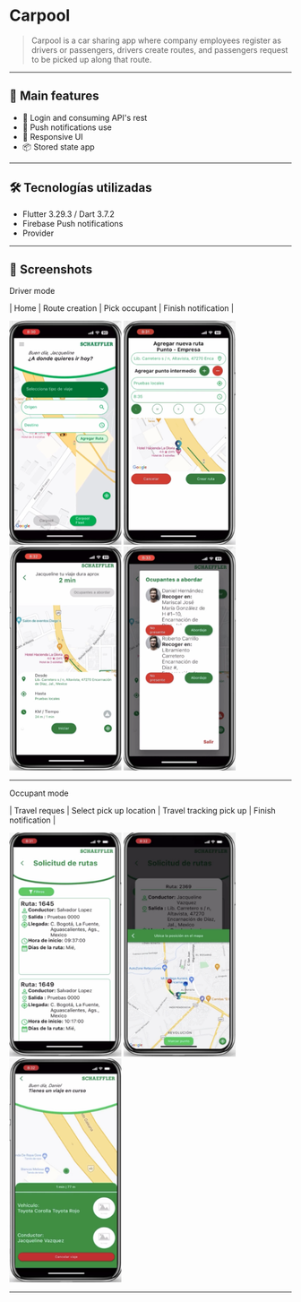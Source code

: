 # Carpool

> Carpool is a car sharing app where company employees register as drivers or passengers, drivers create routes, and passengers request to be picked up along that route.

---

## 🚀 Main features

- 🔐 Login and consuming API's rest
- 💬 Push notifications use
- 📱 Responsive UI
- 📦 Stored state app

---

## 🛠️ Tecnologías utilizadas

- Flutter 3.29.3 / Dart 3.7.2
- Firebase Push notifications
- Provider 

---

## 📸 Screenshots

Driver mode

| Home | Route creation | Pick occupant | Finish notification |

<img src="../carpool/img//001.png" width="200" height="400" alt="home page"/> 
<img src="../carpool/img//003.png" width="200" height="400" alt="home page"/>
<img src="../carpool/img//006.png" width="200" height="400" alt="home page"/> 
<img src="../carpool/img//008.png" width="200" height="400" alt="home page"/>


---

Occupant mode

| Travel reques | Select pick up location | Travel tracking pick up | Finish notification |

<img src="../carpool/img//004.png" width="200" height="400" alt="home page"/>
<img src="../carpool/img//005.png" width="200" height="400" alt="home page"/>
<img src="../carpool/img//007.png" width="200" height="400" alt="home page"/> 

---
